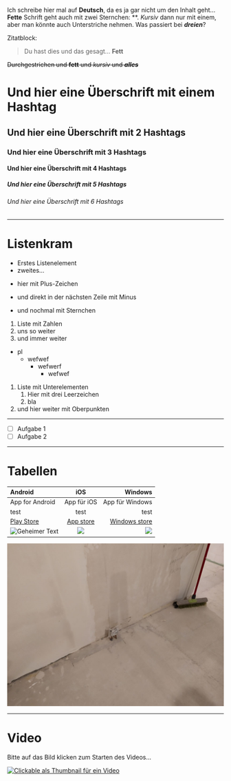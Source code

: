 Ich schreibe hier mal auf __Deutsch__, da es ja gar nicht um den Inhalt geht...
**Fette** Schrift geht auch mit zwei Sternchen: **.
*Kursiv* dann nur mit einem, aber man könnte auch Unterstriche nehmen.
Was passiert bei ***dreien***?

Zitatblock:
>Du hast dies und das gesagt... __Fett__

~~Durchgestrichen und __fett__ und _kursiv_ und ___alles___~~

# Und hier eine Überschrift mit einem Hashtag

## Und hier eine Überschrift mit 2 Hashtags

### Und hier eine Überschrift mit 3 Hashtags

#### Und hier eine Überschrift mit 4 Hashtags

##### Und hier eine Überschrift mit 5 Hashtags

###### Und hier eine Überschrift mit 6 Hashtags

-------------------------------------------------

# Listenkram

- Erstes Listenelement
- zweites...

+ hier mit Plus-Zeichen
- und direkt in der nächsten Zeile mit Minus
* und nochmal mit Sternchen

1. Liste mit Zahlen
2. uns so weiter
3. und immer weiter

- pl
   - wefwef
      - wefwerf
         - wefwef

1. Liste mit Unterelementen
   1. Hier mit drei Leerzeichen
   2. bla
2. und hier weiter mit Oberpunkten

-----------------------------------------------------

+ [ ] Aufgabe 1
+ [ ] Aufgabe 2

-----------------------------------------------------

# Tabellen

__Android__ | __iOS__ | __Windows__
:--- | :---: | ---:
App for Android | App für iOS | App für Windows
test | test | test
[Play Store](https://playstore.com) | [App store](http://itunes.com) | [Windows store](http://micorsoft.com)
![](https://image.flaticon.com/icons/png/512/226/226770.png "Geheimer Text") | ![](https://cdn.freelogovectors.net/wp-content/uploads/2018/08/IOS-logo.png) | ![](https://banner2.cleanpng.com/20171216/42a/microsoft-windows-logo-png-5a355f86c471d1.9977832015134473028046.jpg)



![Schöner Wasserschaden?](Wasserschaden_5.jpg "HIer gerade nicht... :)")


-----------------------------------------------------

# Video

Bitte auf das Bild klicken zum Starten des Videos...

[![](https://img.youtube.com/vi/F5FEj9U-CJM/maxresdefault.jpg "Clickable als Thumbnail für ein Video")](https://youtu.be/F5FEj9U-CJM)
